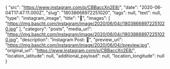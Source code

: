 {
  "src": "https://www.instagram.com/p/CBBaccXn2E8/",
  "date": "2020-06-04T17:47:11.000Z",
  "slug": "18038668972251020",
  "tags": null,
  "text": null,
  "type": "instagram_image",
  "title": "🍅",
  "images": [
    "https://img.bascht.com/instagram/image/2020/06/04//18038668972251020.jpg"
  ],
  "category": "posts",
  "media_url": "https://img.bascht.com/instagram/image/2020/06/04//18038668972251020.jpg",
  "description": "Instagram Post: 🍅",
  "preview_url": "https://img.bascht.com/instagram/image/2020/06/04//preview.jpg",
  "original_url": "https://www.instagram.com/p/CBBaccXn2E8/",
  "location_latitude": null,
  "additional_payload": null,
  "location_longitude": null
}